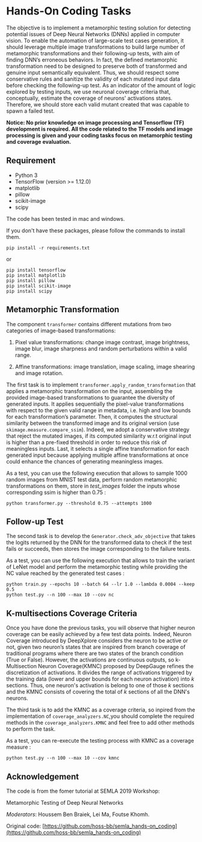 

# Hands-On Coding Tasks
The objective is to implement a metamorphic testing solution for detecting potential issues of Deep Neural Networks (DNNs) applied in computer vision. To enable the automation of large-scale test cases generation, it should leverage multiple image transformations to build large number of metamorphic transformations and their following-up tests, with aim of finding DNN’s erroneous behaviors. In fact, the defined metamorphic transformation need to be designed to preserve both of transformed and genuine input semantically equivalent. Thus, we should respect some conservative rules and sanitize the validity of each mutated input data before checking the following-up test. As an indicator of the amount of logic explored by testing inputs, we use neuronal coverage criteria that, conceptually, estimate the coverage of neurons' activations states. Therefore, we should store each valid mutant created that was capable to spawn a failed test.

**Notice: No prior knowledge on image processing and Tensorflow (TF) development is required. All the code related to the TF models and image processing is given and your coding tasks focus on metamorphic testing and coverage evaluation.**

## Requirement
* Python 3
* TensorFlow (version >= 1.12.0)
* matplotlib
* pillow
* scikit-image
* scipy

The code has been tested in mac and windows.

If you don't have these packages, please follow the commands to install them.

```
pip install -r requirements.txt
```
or

```
pip install tensorflow
pip install matplotlib
pip install pillow
pip install scikit-image
pip install scipy
```

## Metamorphic Transformation
The component `transformer` contains different mutations from two categories of image-based transformations:

1. Pixel value transformations: change image contrast, image brightness, image blur, image sharpness and random perturbations within a valid range.

2. Affine transformations: image translation, image scaling, image shearing and image rotation.

The first task is to implement `transformer.apply_random_transformation` that applies a metamorphic transformation on the input, assembling the provided image-based transformations to guarantee the diversity of generated inputs. It applies sequentially the pixel-value transformations with respect to the given valid range in metadata, i.e. high and low bounds for each transformation’s parameter. Then, it computes the structural similarity between the transformed image and its original version (use `skimage.measure.compare_ssim`). Indeed, we adopt a conservative strategy that reject the mutated images, if its computed similarity w.r.t original input is higher than a pre-fixed threshold in order to reduce this risk of meaningless inputs. Last, it selects a single affine transformation for each generated input because applying multiple affine transformations at once could enhance the chances of generating meaningless images.

As a test, you can use the following execution that allows to sample 1000 random images from MNIST test data, perform random metamorphic transformations on them, store in _test_images_ folder the inputs whose corresponding ssim is higher than 0.75 :
```console
python transformer.py --threshold 0.75 --attempts 1000
```
## Follow-up Test
The second task is to develop the `Generator.check_adv_objective` that takes the logits returned by the DNN for the transformed data to check if the test fails or succeeds, then stores the image corresponding to the failure tests.

As a test, you can use the following execution that allows to train the variant of LeNet model and perform the metamorphic testing while providing the NC value reached by the generated test cases :
```console
python train.py --epochs 10 --batch 64 --lr 1.0 --lambda 0.0004 --keep 0.5
python test.py --n 100 --max 10 --cov nc
```
## K-multisections Coverage Criteria
Once you have done the previous tasks, you will observe that higher neuron coverage can be easily achieved by a few test data points. Indeed, Neuron Coverage introduced by DeepXplore considers the neuron to be active or not, given two neuron’s states that are inspired from branch coverage of traditional programs where there are two states of the branch condition (True or False). However, the activations are continuous outputs, so k-Multisection Neuron Coverage(KMNC) proposed by DeepGauge refines the discretization of activations. It divides the range of activations triggered by the training data (lower and upper bounds for each neuron activation) into _k_ sections. Thus, one neuron's activation is belong to one of those _k_ sections and the KMNC consists of covering the total of _k_ sections of all the DNN's neurons. 

The third task is to add the KMNC as a coverage criteria, so inpired from the implementation of `coverage_analyzers.NC`,you should complete the required methods in the `coverage_analyzers.KMNC` and feel free to add other methods to perform the task. 

As a test, you can re-execute the testing process with KMNC as a coverage measure :
```console
python test.py --n 100 --max 10 --cov kmnc
```

## Acknowledgement
The code is from the fomer tutorial at SEMLA 2019 Workshop:

Metamorphic Testing of Deep Neural Networks

 _Moderators_: Houssem Ben Braiek, Lei Ma, Foutse Khomh.
 
Original code: [https://github.com/hoss-bb/semla_hands-on_coding](https://github.com/hoss-bb/semla_hands-on_coding)